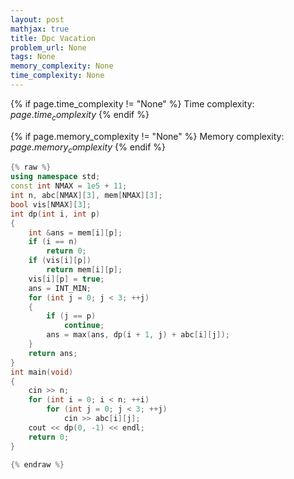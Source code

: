 ```yaml
---
layout: post
mathjax: true
title: Dpc Vacation
problem_url: None
tags: None
memory_complexity: None
time_complexity: None
---
```




{% if page.time_complexity != "None" %}
Time complexity: ${{ page.time_complexity }}$
{% endif %}

{% if page.memory_complexity != "None" %}
Memory complexity: ${{ page.memory_complexity }}$
{% endif %}

```cpp
{% raw %}
using namespace std;
const int NMAX = 1e5 + 11;
int n, abc[NMAX][3], mem[NMAX][3];
bool vis[NMAX][3];
int dp(int i, int p)
{
    int &ans = mem[i][p];
    if (i == n)
        return 0;
    if (vis[i][p])
        return mem[i][p];
    vis[i][p] = true;
    ans = INT_MIN;
    for (int j = 0; j < 3; ++j)
    {
        if (j == p)
            continue;
        ans = max(ans, dp(i + 1, j) + abc[i][j]);
    }
    return ans;
}
int main(void)
{
    cin >> n;
    for (int i = 0; i < n; ++i)
        for (int j = 0; j < 3; ++j)
            cin >> abc[i][j];
    cout << dp(0, -1) << endl;
    return 0;
}

{% endraw %}
```